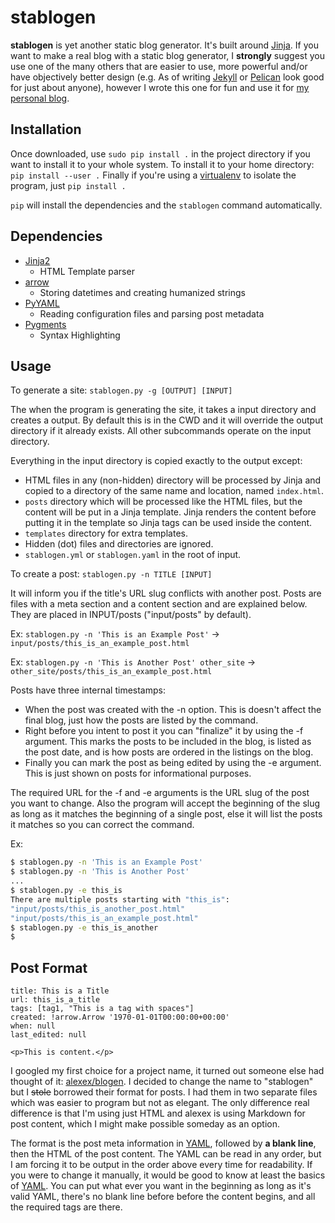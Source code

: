 # stablogen

**stablogen** is yet another static
blog generator. It's built around [Jinja](http://jinja.pocoo.org/). If you
want to make a real blog with a static blog generator, I **strongly**
suggest you use one of the many others that are easier to use, more
powerful and/or have objectively better design (e.g. As of writing
[Jekyll](https://jekyllrb.com) or [Pelican](http://blog.getpelican.com/) look
good for just about anyone), however I wrote this one for fun and use it for
[my personal blog](https://fred.hornsey.us).

## Installation
Once downloaded, use `sudo pip install .` in the project directory if you
want to install it to your whole system. To install it to your home directory:
`pip install --user .` Finally if you're using a
[virtualenv](https://virtualenv.pypa.io/en/stable/)
to isolate the program, just `pip install .`

`pip` will install the dependencies and the `stablogen` command automatically.

## Dependencies
* [Jinja2](http://jinja.pocoo.org/)
  - HTML Template parser
* [arrow](http://crsmithdev.com/arrow/)
  - Storing datetimes and creating humanized strings
* [PyYAML](http://pyyaml.org/)
  - Reading configuration files and parsing post metadata
* [Pygments](http://pygments.org/)
  - Syntax Highlighting

## Usage
To generate a site: `stablogen.py -g [OUTPUT] [INPUT]`

The when the program is generating the site, it takes a input directory and
creates a output. By default this is in the CWD and it will override the
output directory if it already exists. All other subcommands operate on the
input directory.

Everything in the input directory is copied exactly to the output except:
- HTML files in any (non-hidden) directory will be processed by Jinja and
copied to a directory of the same name and location, named `index.html`.
- `posts` directory which will be processed like the HTML files, but the
content will be put in a Jinja template. Jinja renders the content before
putting it in the template so Jinja tags can be used inside the content.
- `templates` directory for extra templates.
- Hidden (dot) files and directories are ignored.
- `stablogen.yml` or `stablogen.yaml` in the root of input.

To create a post: `stablogen.py -n TITLE [INPUT]`

It will inform you if the title's URL slug conflicts with another post. Posts
are files with a meta section and a content section and are explained below.
They are placed in INPUT/posts ("input/posts" by default).

Ex: `stablogen.py -n 'This is an Example Post'` -> `input/posts/this_is_an_example_post.html`

Ex: `stablogen.py -n 'This is Another Post' other_site` -> `other_site/posts/this_is_an_example_post.html`

Posts have three internal timestamps:
 - When the post was created with the -n option. This is doesn't affect the
 final blog, just how the posts are listed by the command.
 - Right before you intent to post it you can "finalize" it by using the -f
 argument. This marks the posts to be included in the blog, is listed as
 the post date, and is how posts are ordered in the listings on the blog.
 - Finally you can mark the post as being edited by using the -e argument. 
 This is just shown on posts for informational purposes.

The required URL for the -f and -e arguments is the URL slug of the post you
want to change. Also the program will accept the beginning of the slug as long
as it matches the beginning of a single post, else it will list the posts it
matches so you can correct the command.

Ex:
```sh
$ stablogen.py -n 'This is an Example Post'
$ stablogen.py -n 'This is Another Post'
...
$ stablogen.py -e this_is
There are multiple posts starting with "this_is":
"input/posts/this_is_another_post.html"
"input/posts/this_is_an_example_post.html"
$ stablogen.py -e this_is_another
$
```


## Post Format
```
title: This is a Title
url: this_is_a_title
tags: [tag1, "This is a tag with spaces"]
created: !arrow.Arrow '1970-01-01T00:00:00+00:00'
when: null
last_edited: null

<p>This is content.</p>
```

I googled my first choice for a project name, it turned out someone else had
thought of it: [alexex/blogen](https://github.com/alexex/blogen). I decided to
change the name to "stablogen" but I ~~stole~~ borrowed their format for
posts. I had them in two separate files which was easier to program but not
as elegant. The only difference real difference is that I'm using just HTML
and alexex is using Markdown for post content, which I might make possible
someday as an option.

The format is the post meta information in [YAML](http://yaml.org), followed
by **a blank line**, then the HTML of the post content. The YAML can be read
in any order, but I am forcing it to be output in the order above every time
for readability. If you were to change it manually, it would be good to know
at least the basics of [YAML](https://learnxinyminutes.com/docs/yaml). You
can put what ever you want in the beginning as long as it's valid YAML,
there's no blank line before before the content begins, and all the required
tags are there.

